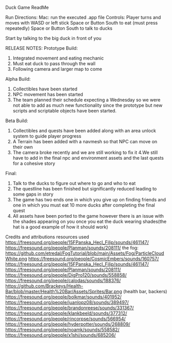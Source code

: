 Duck Game ReadMe

Run Directions: 
Mac: run the executed .app file
	Controls: Player turns and moves with WASD or left stick
		Space or Button South to eat (must press repeatedly)
		Space or Button South to talk to ducks

Start by talking to the big duck in front of you

RELEASE NOTES: 
Prototype Build: 
1. Integrated movement and eating mechanic
2. Must eat duck to pass through the wall
3. Following camera and larger map to come

Alpha Build: 
1. Collectibles have been started
2. NPC movement has been started
3. The team planned their schedule expecting a Wednesday so we were not able to add as much new functionality since the prototype but new scripts and scriptable objects have been started.

Beta Build: 
1. Collectibles and quests have been added along with an area unlock system to guide player progress
2. A Terrain has been added with a navmesh so that NPC can move on their own
3. The camera broke recently and we are still working to fix it
4.We still have to add in the final npc and environment assets and the last quests for a cohesive story

Final: 
1. Talk to the ducks to figure out where to go and who to eat
2. The questline has been finished but significantly reduced leading to some gaps in story
3. The game has two ends one in which you give up on finding friends and one in which you must eat 10 more ducks after completing the final quest
4. All assets have been ported to the game however there is an issue with the shades appearing on you once you eat the duck wearing shades(the hat is a good example of how it should work)



Credits and attributions 
resources used
https://freesound.org/people/15FPanska_Hecl_Filip/sounds/461147/
https://freesound.org/people/Planman/sounds/208111/
the fog: https://github.com/etredal/FogTutorial/blob/main/Assets/Fog/ParticleCloudWhite.png
https://freesound.org/people/CosmicEmbers/sounds/160757/
https://freesound.org/people/15FPanska_Hecl_Filip/sounds/461147/
https://freesound.org/people/Planman/sounds/208111/
https://freesound.org/people/DigPro120/sounds/558858/
https://freesound.org/people/calodas/sounds/188376/
https://github.com/Brackeys/Health-Bar/blob/master/Health%20Bar/Assets/Sprites/Bar.png (health bar, backers)
https://freesound.org/people/bolkmar/sounds/401952/
https://freesound.org/people/juanlopz08/sounds/389497/
https://freesound.org/people/brandonreese/sounds/331367/
https://freesound.org/people/klankbeeld/sounds/377312/
https://freesound.org/people/rincorpse/sounds/566954/
https://freesound.org/people/hyderpotter/sounds/268809/
https://freesound.org/people/noamk/sounds/558582/
https://freesound.org/people/x1shi/sounds/685206/




